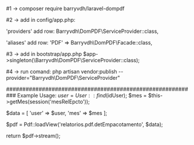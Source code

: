#1 -> composer require barryvdh/laravel-dompdf

#2 -> add in config/app.php:

  'providers' add row:
  Barryvdh\DomPDF\ServiceProvider::class,

  'aliases' add row:
  'PDF' => Barryvdh\DomPDF\Facade::class,

#3 -> add in bootstrap/app.php
$app->singleton(\Barryvdh\DomPDF\ServiceProvider::class);

#4 -> run comand:
php artisan vendor:publish --provider="Barryvdh\DomPDF\ServiceProvider"



###########################################################
Example Usage:
$user = User::find($idUser);
$mes = $this->getMes(session('mesRelEpcto'));

$data = [
    'user' => $user,
    'mes' => $mes
];

$pdf = Pdf::loadView('relatorios.pdf.detEmpacotamento', $data);

return $pdf->stream();
